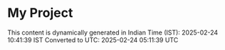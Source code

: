 # My Project

This content is dynamically generated in Indian Time (IST): 2025-02-24 10:41:39 IST
Converted to UTC: 2025-02-24 05:11:39 UTC
